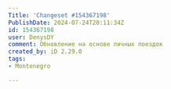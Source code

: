 ```yaml
---
Title: 'Changeset #154367198'
PublishDate: 2024-07-24T20:11:34Z
id: 154367198
user: DenysDY
comment: Обновление на основе личных поездок
created_by: iD 2.29.0
tags:
- Montenegro

---
```

